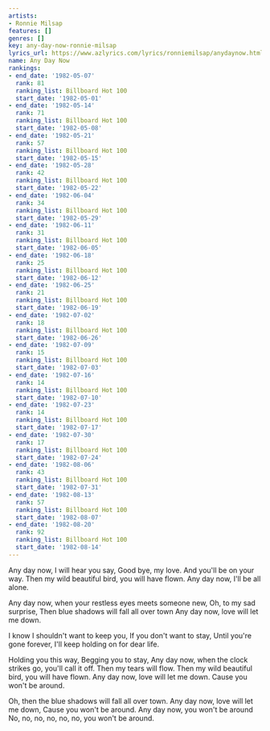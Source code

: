 ```yaml
---
artists:
- Ronnie Milsap
features: []
genres: []
key: any-day-now-ronnie-milsap
lyrics_url: https://www.azlyrics.com/lyrics/ronniemilsap/anydaynow.html
name: Any Day Now
rankings:
- end_date: '1982-05-07'
  rank: 81
  ranking_list: Billboard Hot 100
  start_date: '1982-05-01'
- end_date: '1982-05-14'
  rank: 71
  ranking_list: Billboard Hot 100
  start_date: '1982-05-08'
- end_date: '1982-05-21'
  rank: 57
  ranking_list: Billboard Hot 100
  start_date: '1982-05-15'
- end_date: '1982-05-28'
  rank: 42
  ranking_list: Billboard Hot 100
  start_date: '1982-05-22'
- end_date: '1982-06-04'
  rank: 34
  ranking_list: Billboard Hot 100
  start_date: '1982-05-29'
- end_date: '1982-06-11'
  rank: 31
  ranking_list: Billboard Hot 100
  start_date: '1982-06-05'
- end_date: '1982-06-18'
  rank: 25
  ranking_list: Billboard Hot 100
  start_date: '1982-06-12'
- end_date: '1982-06-25'
  rank: 21
  ranking_list: Billboard Hot 100
  start_date: '1982-06-19'
- end_date: '1982-07-02'
  rank: 18
  ranking_list: Billboard Hot 100
  start_date: '1982-06-26'
- end_date: '1982-07-09'
  rank: 15
  ranking_list: Billboard Hot 100
  start_date: '1982-07-03'
- end_date: '1982-07-16'
  rank: 14
  ranking_list: Billboard Hot 100
  start_date: '1982-07-10'
- end_date: '1982-07-23'
  rank: 14
  ranking_list: Billboard Hot 100
  start_date: '1982-07-17'
- end_date: '1982-07-30'
  rank: 17
  ranking_list: Billboard Hot 100
  start_date: '1982-07-24'
- end_date: '1982-08-06'
  rank: 43
  ranking_list: Billboard Hot 100
  start_date: '1982-07-31'
- end_date: '1982-08-13'
  rank: 57
  ranking_list: Billboard Hot 100
  start_date: '1982-08-07'
- end_date: '1982-08-20'
  rank: 92
  ranking_list: Billboard Hot 100
  start_date: '1982-08-14'
---
```


Any day now, I will hear you say,
Good bye, my love. 
And you'll be on your way.
Then my wild beautiful bird, you will have flown.
Any day now, I'll be all alone. 

Any day now, when your restless eyes meets someone new,
Oh, to my sad surprise,
Then blue shadows will fall all over town
Any day now, love will let me down. 

I know I shouldn't want to keep you, 
If you don't want to stay,
Until you're gone forever, 
I'll keep holding on for dear life.

Holding you this way, 
Begging you to stay,
Any day now, when the clock strikes go, you'll call it off.
Then my tears will flow.
Then my wild beautiful bird, you will have flown.
Any day now, love will let me down.
Cause you won't be around.

Oh, then the blue shadows will fall all over town.
Any day now, love will let me down,
Cause you won't be around.
Any day now, you won't be around
No, no, no, no, no, no, you won't be around.



